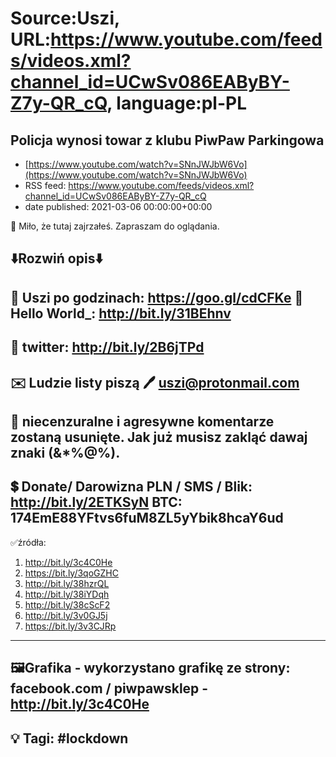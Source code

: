 # Source:Uszi, URL:https://www.youtube.com/feeds/videos.xml?channel_id=UCwSv086EAByBY-Z7y-QR_cQ, language:pl-PL

## Policja wynosi towar z klubu PiwPaw Parkingowa
 - [https://www.youtube.com/watch?v=SNnJWJbW6Vo](https://www.youtube.com/watch?v=SNnJWJbW6Vo)
 - RSS feed: https://www.youtube.com/feeds/videos.xml?channel_id=UCwSv086EAByBY-Z7y-QR_cQ
 - date published: 2021-03-06 00:00:00+00:00

🤪 Miło, że tutaj zajrzałeś.  Zapraszam do oglądania.

⬇️Rozwiń opis⬇️
------------------------------------------------------------
👀 Uszi po godzinach: https://goo.gl/cdCFKe
👀 Hello World_: http://bit.ly/31BEhnv
------------------------------------------------------------
👀 twitter: http://bit.ly/2B6jTPd
------------------------------------------------------------
✉️ Ludzie listy piszą 
🖊️ uszi@protonmail.com
------------------------------------------------------------
👺 niecenzuralne i agresywne komentarze zostaną usunięte.  Jak już musisz zakląć dawaj znaki (&*%@%).
------------------------------------------------------------
💲 Donate/ Darowizna
PLN / SMS / Blik: http://bit.ly/2ETKSyN
BTC: 174EmE88YFtvs6fuM8ZL5yYbik8hcaY6ud
---------------------------------------------------------------
✅źródła:
1. http://bit.ly/3c4C0He
2. https://bit.ly/3qoGZHC
3. http://bit.ly/38hzrQL
4. http://bit.ly/38iYDqh
5. http://bit.ly/38cScF2
6. http://bit.ly/3v0GJ5j
7. https://bit.ly/3v3CJRp
-------------------------------------------------------------
🖼Grafika - wykorzystano grafikę ze strony: 
facebook.com / piwpawsklep - http://bit.ly/3c4C0He
-------------------------------------------------------------
💡 Tagi: #lockdown
--------------------------------------------------------------


